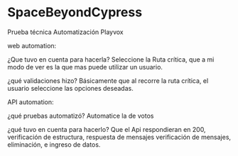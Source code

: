 # SpaceBeyondCypress
Prueba técnica Automatización Playvox

web automation:

¿Que tuvo en cuenta para hacerla?
Seleccione la Ruta crítica, que a mi modo de ver es la que mas puede utilizar un usuario.

¿qué validaciones hizo? 
Básicamente que al recorre la ruta crítica, el usuario seleccione las opciones deseadas.

API automation:

¿qué pruebas automatizó?
Automatice la de votos

¿qué tuvo en cuenta para hacerlo?
Que el Api respondieran en 200, verificación de estructura, respuesta de mensajes verificación de mensajes, eliminación, e ingreso de datos.
